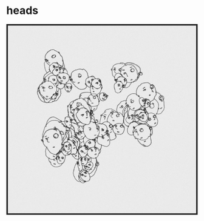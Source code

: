 <h1>heads</h1>
<p align="center">
    <img width="700px" src="https://github.com/patakk/jolly_fxhash/blob/master/sample.png">
</p>

